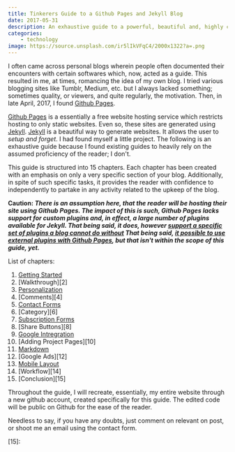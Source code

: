 ```yaml
---
title: Tinkerers Guide to a Github Pages and Jekyll Blog
date: 2017-05-31
description: An exhaustive guide to a powerful, beautiful and, highly customizable blog using Jekyll and Github Pages
categories:
    - technology
image: https://source.unsplash.com/ir5lIkVFqC4/2000x1322?a=.png
---
```

I often came across personal blogs wherein people often documented their encounters with certain softwares which, now, acted as a guide. This resulted in me, at times, romancing the idea of my own blog. I tried various blogging sites like Tumblr, Medium, etc. but I always lacked something; sometimes quality, or viewers, and quite regularly, the motivation. Then, in late April, 2017, I found [Github Pages](https://pages.github.com).

[Github Pages](https://pages.github.com) is a essentially a free website hosting service which restricts hosting to only static websites. Even so, these sites are generated using [Jekyll](https://jekyllrb.com). [Jekyll](https://jekyllrb.com) is a beautiful way to generate websites. It allows the user to *setup and forget*. I had found myself a little project. The following is an exhaustive guide because I found existing guides to heavily rely on the assumed proficiency of the reader; I don't. 

This guide is structured into 15 chapters. Each chapter has been created with an emphasis on only a very specific section of your blog. Additionally, in spite of such specific tasks, it provides the reader with confidence to independently to partake in any activity related to the upkeep of the blog.

**Caution: _There is an assumption here, that the reader will be hosting their site using Github Pages. The impact of this is such, Github Pages lacks support for custom plugins and, in effect, a large number of plugins available for Jekyll. That being said, it does, however [support a specific set of plugins a blog cannot do without](https://pages.github.com/versions/) That being said, [it possible to use external plugins with Github Pages](https://blog.sorryapp.com/blogging-with-jekyll/2014/01/31/using-jekyll-plugins-on-github-pages.html), but that isn't within the scope of this guide, yet._**

List of chapters:
1. [Getting Started][1]
2. [Walkthrough][2]
3. [Personalization][3]
4. [Comments][4]
5. [Contact Forms][5]
6. [Category][6]
7. [Subscription Forms][7]
8. [Share Buttons][8]
9. [Google Intregration][9]
10. [Adding Project Pages][10]
11. [Markdown][11]
12. [Google Ads][12]
13. [Mobile Layout][13]
14. [Workflow][14]
15. [Conclusion][15]

Throughout the guide, I will recreate, essentially, my entire website through a new github account, created specifically for this guide. The edited code will be public on Github for the ease of the reader. 

Needless to say, if you have any doubts, just comment on relevant on post, or shoot me an email using the contact form.

[1]:
[2]:
[3]:
[4]:
[5]:
[6]:
[7]:
[8]:
[9]:
[10]:
[11]:
[12]:
[13]:
[14]:
[15]:
